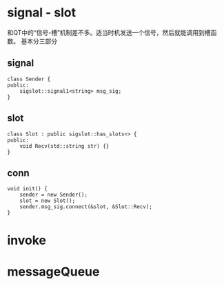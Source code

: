 # signal - slot
和QT中的“信号-槽”机制差不多。适当时机发送一个信号，然后就能调用到槽函数。
基本分三部分
## signal
```
class Sender {
public:
    sigslot::signal1<string> msg_sig;
}
```
## slot
```
class Slot : public sigslot::has_slots<> {
public:
    void Recv(std::string str) {}
}
```
## conn
```
void init() {
    sender = new Sender();
    slot = new Slot();
    sender.msg_sig.connect(&slot, &Slot::Recv);
}
```
# invoke
# messageQueue